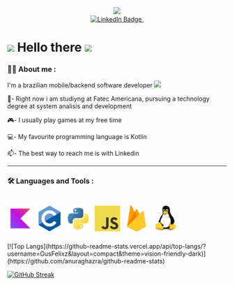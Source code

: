 <div id="header" align="center">
  <img src="https://i.giphy.com/media/v1.Y2lkPTc5MGI3NjExdGxjdWk0dHh0d285czd4Zmd6eTRxdTAzdHJldTZ4N3p6dHdtOHpiOCZlcD12MV9pbnRlcm5hbF9naWZfYnlfaWQmY3Q9Zw/RRKLKJoeDX0ljTlXCj/giphy.gif" width="400"/>
</div>

<div id="badges" align="center">
  <a href="https://www.linkedin.com/in/gusfelixz/" >
    <img src="https://img.shields.io/badge/LinkedIn-blue?style=for-the-badge&logo=linkedin&logoColor=white" alt="LinkedIn Badge"width="150"/>
  </a>
  <img src="https://komarev.com/ghpvc/?username=GusFelixz&style=flat-square&color=blue" alt=""width="180"/>
</div>

<h1>
  <img src="https://i.giphy.com/media/v1.Y2lkPTc5MGI3NjExb25jOGI2NXEyZmhyYmxxcnFqZWc2bnQ4NTA4dnQ4a3U3eHdibnU2eiZlcD12MV9pbnRlcm5hbF9naWZfYnlfaWQmY3Q9Zw/3Hq6YfvZAFMHvfZw3S/giphy.gif" width="60px"/>
  Hello there
  <img src="https://i.giphy.com/media/v1.Y2lkPTc5MGI3NjExM2Fia3FpNzk1YXhzbHA3aWxrN2VmYnk4NTg2OXk1bTF1eGgxdnh5ZiZlcD12MV9pbnRlcm5hbF9naWZfYnlfaWQmY3Q9cw/6NIC5qDsDC5uE/giphy.gif" width="30px">
</h1>


### :man_technologist: About me :
I'm a brazilian mobile/backend software developer <img src="https://i.giphy.com/media/v1.Y2lkPTc5MGI3NjExNmE5NmF0M3RoaGhyeGJqc2V0NnY1d2RuMHg5cmU2aDRsYXloZ245aiZlcD12MV9pbnRlcm5hbF9naWZfYnlfaWQmY3Q9cw/S3W74K8gy3h1iI1x0L/giphy.gif" width="30px">

📝- Right now i am studiyng at Fatec Americana, pursuing a technology degree at system analisis and development

🎮- I usually play games at my free time 

💻- My favourite programming language is Kotlin 

📫- The best way to reach me is with Linkedin

---
### :hammer_and_wrench: Languages and Tools :
<h1>
  <img src="https://github.com/devicons/devicon/blob/master/icons/kotlin/kotlin-original.svg"width="60" height="60"/>
  <img src="https://github.com/devicons/devicon/blob/master/icons/c/c-original.svg"width="60" height="60"/>
  <img src="https://github.com/devicons/devicon/blob/master/icons/python/python-original.svg"width="60" height="60"/>
  <img src="https://github.com/devicons/devicon/blob/master/icons/javascript/javascript-original.svg"width="60" height="60"/>
  <img src="https://github.com/devicons/devicon/blob/master/icons/firebase/firebase-original.svg"width="60" height="60"/>
  <img src="https://github.com/devicons/devicon/blob/master/icons/linux/linux-original.svg"width="60" height="60"/>
</h1>
[![Top Langs](https://github-readme-stats.vercel.app/api/top-langs/?username=GusFelixz&layout=compact&theme=vision-friendly-dark)](https://github.com/anuraghazra/github-readme-stats)

[![GitHub Streak](https://github-readme-streak-stats.herokuapp.com?user=GusFelixz&theme=dawnfox&hide_border=true&date_format=j%20M%5B%20Y%5D&mode=weekly)](https://git.io/streak-stats)

